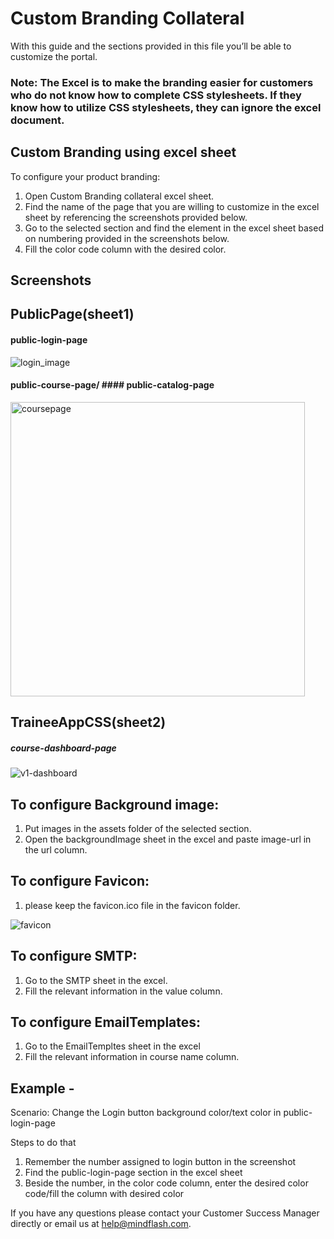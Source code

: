 # Custom Branding Collateral


With this guide and the sections provided in this file you’ll be able to customize the portal.

### Note:  The Excel is to make the branding easier for customers who do not know how to complete CSS stylesheets. If they know how to utilize CSS stylesheets, they can ignore the excel document. 

## Custom Branding using excel sheet

To configure your product branding:
  1. Open Custom Branding collateral excel sheet.
  2. Find the name of the page that you are willing to customize in the excel sheet by referencing the screenshots provided below.
  3. Go to the selected section and find the element in the excel sheet based on numbering provided in the screenshots below.
  4. Fill the color code column with the desired color.
  

  ## Screenshots
## PublicPage(sheet1)


#### public-login-page

![login_image](https://user-images.githubusercontent.com/10574792/98499369-5bb16a00-226f-11eb-8312-5bdcab9c1514.png)

#### public-course-page/ #### public-catalog-page

<img width="471" alt="coursepage" src="https://user-images.githubusercontent.com/10574792/98498391-a8477600-226c-11eb-8927-a0f30c4eb0b7.png">


## TraineeAppCSS(sheet2)

##### course-dashboard-page


![v1-dashboard](https://user-images.githubusercontent.com/10574792/98908394-60338800-24e6-11eb-9577-d8370dcde6a2.png)



 ## To configure Background image:
  1. Put images in the assets folder of the selected section.
  2. Open the backgroundImage sheet in the excel and paste image-url in the url column.
  
  
## To configure Favicon:
  
  1. please keep the favicon.ico file in the favicon folder.
  
![favicon](https://user-images.githubusercontent.com/10574792/98499097-96ff6900-226e-11eb-821b-29aa47092ae4.png)

## To configure SMTP:
  1. Go to the SMTP sheet in the excel.
  2. Fill the relevant information in the value column.
  
## To configure EmailTemplates:
  1. Go to the EmailTempltes sheet in the excel
  2. Fill the relevant information in course name column.
  


## Example -
 Scenario: Change the Login button background color/text color in public-login-page
 
 Steps to do that

1. Remember the number assigned to login button in the screenshot
2. Find the public-login-page section in the excel sheet 
3. Beside the number, in the color code column, enter the desired color code/fill the column with desired color


If you have any questions please contact your Customer Success Manager directly or email us at help@mindflash.com.

